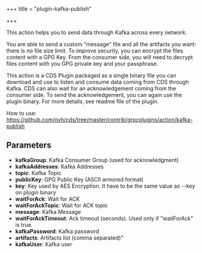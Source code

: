 +++
title = "plugin-kafka-publish"

+++

This action helps you to send data through Kafka across every network.

You are able to send a custom "message" file and all the artifacts you want: there is no file size limit. To improve security, you can encrypt the files content with a GPG Key. From the consumer side, you will need to decrypt files content with you GPG private key and your passphrase.

This action is a CDS Plugin packaged as a single binary file you can download and use to listen and consume data coming from CDS through Kafka. CDS can also wait for an acknowledgement coming from the consumer side. To send the acknowledgement, you can again use the plugin binary. For more details, see readme file of the plugin.

How to use: https://github.com/ovh/cds/tree/master/contrib/grpcplugins/action/kafka-publish


## Parameters

* **kafkaGroup**: Kafka Consumer Group (used for acknowledgment)
* **kafkaAddresses**: Kafka Addresses
* **topic**: Kafka Topic
* **publicKey**: GPG Public Key (ASCII armored format)
* **key**: Key used by AES Encryption. It have to be the same value as --key on plugin binary
* **waitForAck**: Wait for ACK
* **waitForAckTopic**: Wait for ACK topic
* **message**: Kafka Message
* **waitForAckTimeout**: Ack timeout (seconds). Used only if "waitForAck" is true.
* **kafkaPassword**: Kafka password
* **artifacts**: Artifacts list (comma separated)"
* **kafkaUser**: Kafka user



